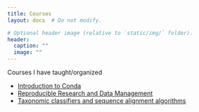 ```yaml
---
title: Courses
layout: docs  # Do not modify.

# Optional header image (relative to `static/img/` folder).
header:
  caption: ""
  image: ""
---
```


Courses I have taught/organized

- [Introduction to Conda](https://maxibor.github.io/conda-presentation)
- [Reproducible Research and Data Management](https://rrdm-shh.github.io)
- [Taxonomic classifiers and sequence alignment algorithms](https://maxibor.github.io/taxonomic-classifiers-imprs.pdf)
